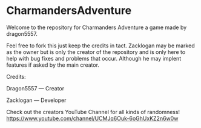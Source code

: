 # CharmandersAdventure

Welcome to the repository for Charmanders Adventure a game made by dragon5557.

Feel free to fork this just keep the credits in tact.  Zacklogan may be marked as the owner but is only the creator of the repository and is only here to help with bug fixes and problems that occur.  Although he may implent features if asked by the main creator.

Credits:

Dragon5557 — Creator

Zacklogan — Developer


Check out the creators YouTube Channel for all kinds of randomness!  https://www.youtube.com/channel/UCMJq6Ouk-6oGhUxKZ2n6w0w
